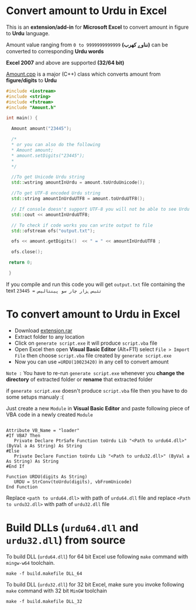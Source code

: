 # Convert amount to Urdu in Excel 

This is an **extension/add-in** for **Microsoft Excel** to convert amount in figure to **Urdu** language.

Amount value ranging from `0 to 9999999999999` **(نناوے کھرب)**  can be converted to corresponding **Urdu words**

**Excel 2007** and above are supported **(32/64 bit)**

[Amount.cpp](https://github.com/umer0586/excel-urdu-extension/blob/master/Amount.cpp) is a major (C++) class which converts amount from **figure/digits** to **Urdu**


```c++
#include <iostream>
#include <string>
#include <fstream>
#include "Amount.h"

int main() {

  Amount amount("23445");

  /*
  * or you can also do the following
  * Amount amount;
  * amount.setDigits("23445");
  *
  */

  //To get Unicode Urdu string
  std::wstring amountInUrdu = amount.toUrduUnicode();

  //To get UTF-8 encoded Urdu string
  std::string amountInUrduUTF8 = amount.toUrduUTF8();

  // If console doesn't support UTF-8 you will not be able to see Urdu text
  std::cout << amountInUrduUTF8;

  // To check if code works you can write output to file
  std::ofstream ofs("output.txt");

  ofs << amount.getDigits()  << " = " << amountInUrduUTF8 ;

  ofs.close();

 return 0;

 }

```
If you compile and run this code you will get `output.txt` file containing the text `23445 = تئیس ہزار چار سو پینتالیس`


# To convert amount to Urdu in Excel 

* Download [extension.rar](https://github.com/umer0586/excel-urdu-extension/releases/tag/v1.0)
* Extract folder to any location
* Click on `generate script.exe` it will produce `script.vba` file
* Open Excel then open **Visual Basic Editor** (Alt+F11) select `File > Import File` then choose `script.vba` file created by `generate script.exe`
* Now you can use `=URDU(10023420)` in any cell to convert amount

`Note :` You have to re-run `generate script.exe` whenever you **change the directory** of extracted folder or **rename** that extracted folder

if `generate script.exe` doesn't produce `script.vba` file then you have to do some setups manualy :(

Just create a new `Module` in **Visual Basic Editor** and paste following piece of VBA code in a newly created `Module`

``` VBA

Attribute VB_Name = "loader" 
#If VBA7 Then 
   Private Declare PtrSafe Function toUrdu Lib "<Path to urdu64.dll>" (ByVal a As String) As String
#Else
   Private Declare Function toUrdu Lib "<Path to urdu32.dll>" (ByVal a As String) As String
#End If

Function URDU(digits As String)
   URDU = StrConv(toUrdu(digits), vbFromUnicode)
End Function

```
Replace `<path to urdu64.dll>` with path of `urdu64.dll` file and replace `<Path to urdu32.dll>` with path of `urdu32.dll` file



# Build DLLs (`urdu64.dll` and `urdu32.dll`) from source

To build DLL (`urdu64.dll`) for 64 bit Excel use following `make` command with `mingw-w64` toolchain.

  `make -f build.makefile DLL_64`

To build DLL (`urdu32.dll`) for 32 bit Excel, make sure you invoke following `make` command with 32 bit `MinGW` toolchain

  `make -f build.makefile DLL_32`





